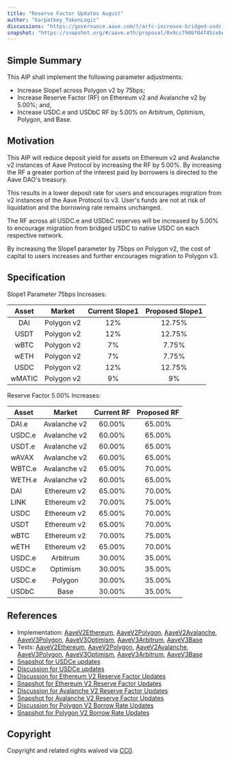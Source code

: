 ```yaml
---
title: "Reserve Factor Updates August"
author: "karpatkey_TokenLogic"
discussions: "https://governance.aave.com/t/arfc-increase-bridged-usdc-reserve-factor-across-all-deployments/17787"
snapshot: "https://snapshot.org/#/aave.eth/proposal/0x9cc7906f04f45cebeaa48a05ed281f49da00d89c4dd988a968272fa179f14d06"
---
```


## Simple Summary

This AIP shall implement the following parameter adjustments:

- Increase Slope1 across Polygon v2 by 75bps;
- Increase Reserve Factor (RF) on Ethereum v2 and Avalanche v2 by 5.00%; and,
- Increase USDC.e and USDbC RF by 5.00% on Arbitrum, Optimism, Polygon, and Base.

## Motivation

This AIP will reduce deposit yield for assets on Ethereum v2 and Avalanche v2 instances of Aave Protocol by increasing the RF by 5.00%. By increasing the RF a greater portion of the interest paid by borrowers is directed to the Aave DAO's treasury.

This results in a lower deposit rate for users and encourages migration from v2 instances of the Aave Protocol to v3. User's funds are not at risk of liquidation and the borrowing rate remains unchanged.

The RF across all USDC.e and USDbC reserves will be increased by 5.00% to encourage migration from bridged USDC to native USDC on each respective network.

By increasing the Slope1 parameter by 75bps on Polygon v2, the cost of capital to users increases and further encourages migration to Polygon v3.

## Specification

Slope1 Parameter 75bps Increases:

| Asset  |   Market   | Current Slope1 | Proposed Slope1 |
| :----: | :--------: | :------------: | :-------------: |
|  DAI   | Polygon v2 |      12%       |     12.75%      |
|  USDT  | Polygon v2 |      12%       |     12.75%      |
|  wBTC  | Polygon v2 |       7%       |      7.75%      |
|  wETH  | Polygon v2 |       7%       |      7.75%      |
|  USDC  | Polygon v2 |      12%       |     12.75%      |
| wMATIC | Polygon v2 |       9%       |       9%        |

Reserve Factor 5.00% Increases:

| Asset  |    Market    | Current RF | Proposed RF |
| ------ | :----------: | :--------: | :---------: |
| DAI.e  | Avalanche v2 |   60.00%   |   65.00%    |
| USDC.e | Avalanche v2 |   60.00%   |   65.00%    |
| USDT.e | Avalanche v2 |   60.00%   |   65.00%    |
| wAVAX  | Avalanche v2 |   60.00%   |   65.00%    |
| WBTC.e | Avalanche v2 |   65.00%   |   70.00%    |
| WETH.e | Avalanche v2 |   60.00%   |   65.00%    |
| DAI    | Ethereum v2  |   65.00%   |   70.00%    |
| LINK   | Ethereum v2  |   70.00%   |   75.00%    |
| USDC   | Ethereum v2  |   65.00%   |   70.00%    |
| USDT   | Ethereum v2  |   65.00%   |   70.00%    |
| wBTC   | Ethereum v2  |   70.00%   |   75.00%    |
| wETH   | Ethereum v2  |   65.00%   |   70.00%    |
| USDC.e |   Arbitrum   |   30.00%   |   35.00%    |
| USDC.e |   Optimism   |   30.00%   |   35.00%    |
| USDC.e |   Polygon    |   30.00%   |   35.00%    |
| USDbC  |     Base     |   30.00%   |   35.00%    |

## References

- Implementation: [AaveV2Ethereum](https://github.com/bgd-labs/aave-proposals-v3/blob/main/src/20240726_Multi_ReserveFactorUpdatesAugust/AaveV2Ethereum_ReserveFactorUpdatesAugust_20240726.sol), [AaveV2Polygon](https://github.com/bgd-labs/aave-proposals-v3/blob/main/src/20240726_Multi_ReserveFactorUpdatesAugust/AaveV2Polygon_ReserveFactorUpdatesAugust_20240726.sol), [AaveV2Avalanche](https://github.com/bgd-labs/aave-proposals-v3/blob/main/src/20240726_Multi_ReserveFactorUpdatesAugust/AaveV2Avalanche_ReserveFactorUpdatesAugust_20240726.sol), [AaveV3Polygon](https://github.com/bgd-labs/aave-proposals-v3/blob/main/src/20240726_Multi_ReserveFactorUpdatesAugust/AaveV3Polygon_ReserveFactorUpdatesAugust_20240726.sol), [AaveV3Optimism](https://github.com/bgd-labs/aave-proposals-v3/blob/main/src/20240726_Multi_ReserveFactorUpdatesAugust/AaveV3Optimism_ReserveFactorUpdatesAugust_20240726.sol), [AaveV3Arbitrum](https://github.com/bgd-labs/aave-proposals-v3/blob/main/src/20240726_Multi_ReserveFactorUpdatesAugust/AaveV3Arbitrum_ReserveFactorUpdatesAugust_20240726.sol), [AaveV3Base](https://github.com/bgd-labs/aave-proposals-v3/blob/main/src/20240726_Multi_ReserveFactorUpdatesAugust/AaveV3Base_ReserveFactorUpdatesAugust_20240726.sol)
- Tests: [AaveV2Ethereum](https://github.com/bgd-labs/aave-proposals-v3/blob/main/src/20240726_Multi_ReserveFactorUpdatesAugust/AaveV2Ethereum_ReserveFactorUpdatesAugust_20240726.t.sol), [AaveV2Polygon](https://github.com/bgd-labs/aave-proposals-v3/blob/main/src/20240726_Multi_ReserveFactorUpdatesAugust/AaveV2Polygon_ReserveFactorUpdatesAugust_20240726.t.sol), [AaveV2Avalanche](https://github.com/bgd-labs/aave-proposals-v3/blob/main/src/20240726_Multi_ReserveFactorUpdatesAugust/AaveV2Avalanche_ReserveFactorUpdatesAugust_20240726.t.sol), [AaveV3Polygon](https://github.com/bgd-labs/aave-proposals-v3/blob/main/src/20240726_Multi_ReserveFactorUpdatesAugust/AaveV3Polygon_ReserveFactorUpdatesAugust_20240726.t.sol), [AaveV3Optimism](https://github.com/bgd-labs/aave-proposals-v3/blob/main/src/20240726_Multi_ReserveFactorUpdatesAugust/AaveV3Optimism_ReserveFactorUpdatesAugust_20240726.t.sol), [AaveV3Arbitrum](https://github.com/bgd-labs/aave-proposals-v3/blob/main/src/20240726_Multi_ReserveFactorUpdatesAugust/AaveV3Arbitrum_ReserveFactorUpdatesAugust_20240726.t.sol), [AaveV3Base](https://github.com/bgd-labs/aave-proposals-v3/blob/main/src/20240726_Multi_ReserveFactorUpdatesAugust/AaveV3Base_ReserveFactorUpdatesAugust_20240726.t.sol)
- [Snapshot for USDCe updates](https://snapshot.org/#/aave.eth/proposal/0x9cc7906f04f45cebeaa48a05ed281f49da00d89c4dd988a968272fa179f14d06)
- [Discussion for USDCe updates](https://governance.aave.com/t/arfc-increase-bridged-usdc-reserve-factor-across-all-deployments/17787/6)
- [Discussion for Ethereum V2 Reserve Factor Updates](https://governance.aave.com/t/arfc-ethereum-v2-reserve-factor-adjustment/16764/15)
- [Snapshot for Ethereum V2 Reserve Factor Updates](https://snapshot.org/#/aave.eth/proposal/0x26a03c08359c340f63b78b0c3e96d37aa0adeda65814643b0886d4719048ea7e)
- [Discussion for Avalanche V2 Reserve Factor Updates](https://governance.aave.com/t/arfc-avalanche-v2-reserve-factor-adjustment/17040/10)
- [Snapshot for Avalanche V2 Reserve Factor Updates](https://snapshot.org/#/aave.eth/proposal/0x770ff4e02634c77aaa09952345551168920f7878b32ab03fcef92763a5fb70ab)
- [Discussion for Polygon V2 Borrow Rate Updates](https://governance.aave.com/t/arfc-polygon-v2-borrow-rate-adjustments/17252/10)
- [Snapshot for Polygon V2 Borrow Rate Updates](https://snapshot.org/#/aave.eth/proposal/0x95643085ee16eb0eaa4110a9f0ea8223009f9521e596e1a958303705a5001363)

## Copyright

Copyright and related rights waived via [CC0](https://creativecommons.org/publicdomain/zero/1.0/).
